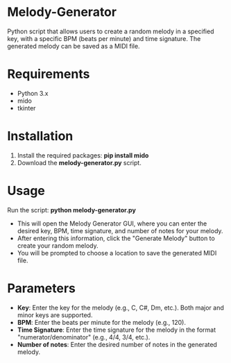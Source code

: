 # Melody-Generator
Python script that allows users to create a random melody in a specified key, with a specific BPM (beats per minute) and time signature. The generated melody can be saved as a MIDI file.

# Requirements
- Python 3.x
- mido
- tkinter

# Installation
1) Install the required packages:
**pip install mido**
2) Download the **melody-generator.py** script.

# Usage
Run the script:
**python melody-generator.py**
- This will open the Melody Generator GUI, where you can enter the desired key, BPM, time signature, and number of notes for your melody. 
- After entering this information, click the "Generate Melody" button to create your random melody. 
- You will be prompted to choose a location to save the generated MIDI file.

# Parameters
- **Key**: Enter the key for the melody (e.g., C, C#, Dm, etc.). Both major and minor keys are supported.
- **BPM**: Enter the beats per minute for the melody (e.g., 120).
- **Time Signature**: Enter the time signature for the melody in the format "numerator/denominator" (e.g., 4/4, 3/4, etc.).
- **Number of notes**: Enter the desired number of notes in the generated melody.
